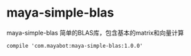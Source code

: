 # maya-simple-blas
maya-simple-blas
简单的BLAS库，包含基本的matrix和向量计算

```
compile 'com.mayabot:maya-simple-blas:1.0.0'
```
